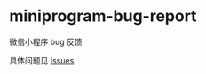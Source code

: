 # miniprogram-bug-report
微信小程序 bug 反馈

具体问题见 [Issues](https://github.com/xiaweiss/miniprogram-bug-report/issues)
